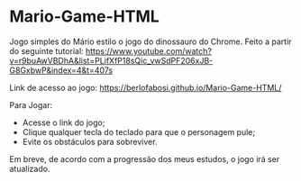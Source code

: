 # Mario-Game-HTML
Jogo simples do Mário estilo o jogo do dinossauro do Chrome. Feito a partir do seguinte tutorial: https://www.youtube.com/watch?v=r9buAwVBDhA&list=PLifXfP18sQic_vwSdPF206xJB-G8GxbwP&index=4&t=407s

Link de acesso ao jogo: https://berlofabosi.github.io/Mario-Game-HTML/

Para Jogar:
- Acesse o link do jogo;
- Clique qualquer tecla do teclado para que o personagem pule;
- Evite os obstáculos para sobreviver.

Em breve, de acordo com a progressão dos meus estudos, o jogo irá ser atualizado.
